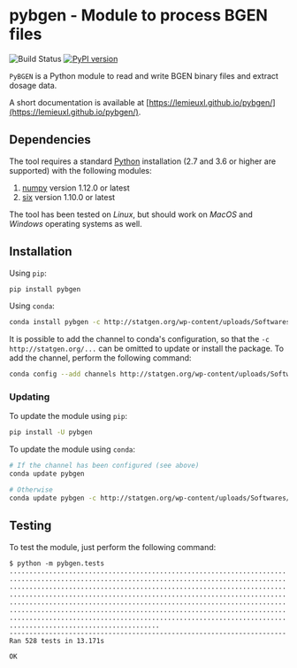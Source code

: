# pybgen - Module to process BGEN files

![Build Status](https://github.com/lemieuxl/pybgen/actions/workflows/python-app.yml/badge.svg?branch=master)
[![PyPI version](https://badgen.net/pypi/v/pybgen)](https://pypi.org/project/pybgen/)

`PyBGEN` is a Python module to read and write BGEN binary files and extract
dosage data.

A short documentation is available at
[https://lemieuxl.github.io/pybgen/](https://lemieuxl.github.io/pybgen/).

## Dependencies

The tool requires a standard [Python](http://python.org/) installation (2.7 and
3.6 or higher are supported) with the following modules:

1. [numpy](http://www.numpy.org/) version 1.12.0 or latest
2. [six](https://pythonhosted.org/six/) version 1.10.0 or latest

The tool has been tested on *Linux*, but should work on *MacOS* and *Windows*
operating systems as well.

## Installation

Using `pip`:

```bash
pip install pybgen
```

Using `conda`:

```bash
conda install pybgen -c http://statgen.org/wp-content/uploads/Softwares/pybgen
```

It is possible to add the channel to conda's configuration, so that the
`-c http://statgen.org/...` can be omitted to update or install the package.
To add the channel, perform the following command:

```bash
conda config --add channels http://statgen.org/wp-content/uploads/Softwares/pybgen
```

### Updating

To update the module using `pip`:

```bash
pip install -U pybgen
```

To update the module using `conda`:

```bash
# If the channel has been configured (see above)
conda update pybgen

# Otherwise
conda update pybgen -c http://statgen.org/wp-content/uploads/Softwares/pybgen
```

## Testing

To test the module, just perform the following command:

```console
$ python -m pybgen.tests
......................................................................
......................................................................
......................................................................
......................................................................
......................................................................
......................................................................
......................................................................
......................................
----------------------------------------------------------------------
Ran 528 tests in 13.171s

OK
```
